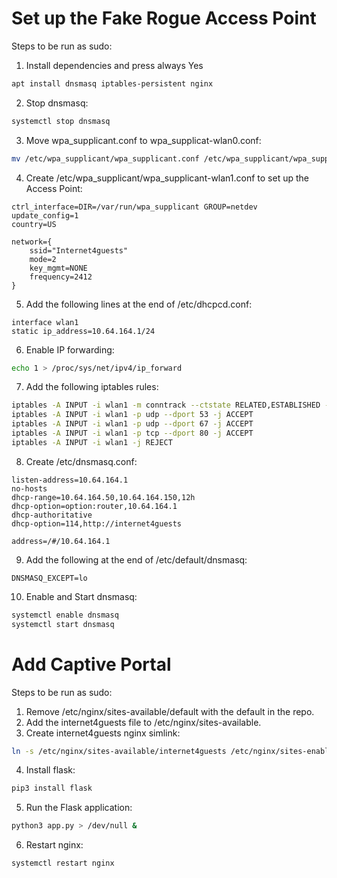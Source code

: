 # Set up the Fake Rogue Access Point
Steps to be run as sudo:
1. Install dependencies and press always Yes
```bash
apt install dnsmasq iptables-persistent nginx
```
2. Stop dnsmasq:
```bash
systemctl stop dnsmasq
```
3. Move wpa_supplicant.conf to wpa_supplicat-wlan0.conf:
```bash
mv /etc/wpa_supplicant/wpa_supplicant.conf /etc/wpa_supplicant/wpa_supplicant-wlan0.conf
```
4. Create /etc/wpa_supplicant/wpa_supplicant-wlan1.conf to set up the Access Point:
```
ctrl_interface=DIR=/var/run/wpa_supplicant GROUP=netdev
update_config=1
country=US

network={
    ssid="Internet4guests"
    mode=2
    key_mgmt=NONE
    frequency=2412
}
```
5. Add the following lines at the end of /etc/dhcpcd.conf:
```
interface wlan1
static ip_address=10.64.164.1/24
```
6. Enable IP forwarding:
```bash
echo 1 > /proc/sys/net/ipv4/ip_forward
```
7. Add the following iptables rules:
```bash
iptables -A INPUT -i wlan1 -m conntrack --ctstate RELATED,ESTABLISHED -j ACCEPT
iptables -A INPUT -i wlan1 -p udp --dport 53 -j ACCEPT
iptables -A INPUT -i wlan1 -p udp --dport 67 -j ACCEPT
iptables -A INPUT -i wlan1 -p tcp --dport 80 -j ACCEPT
iptables -A INPUT -i wlan1 -j REJECT
```
8. Create /etc/dnsmasq.conf:
```
listen-address=10.64.164.1
no-hosts
dhcp-range=10.64.164.50,10.64.164.150,12h
dhcp-option=option:router,10.64.164.1
dhcp-authoritative
dhcp-option=114,http://internet4guests

address=/#/10.64.164.1
```
9. Add the following at the end of /etc/default/dnsmasq:
```
DNSMASQ_EXCEPT=lo
```
10. Enable and Start dnsmasq:
```bash
systemctl enable dnsmasq
systemctl start dnsmasq
```

# Add Captive Portal
Steps to be run as sudo:
1. Remove /etc/nginx/sites-available/default with the default in the repo.
2. Add the internet4guests file to /etc/nginx/sites-available.
3. Create internet4guests nginx simlink:
```bash
ln -s /etc/nginx/sites-available/internet4guests /etc/nginx/sites-enabled/internet4guests
```
4. Install flask:
```bash
pip3 install flask
```
5. Run the Flask application:
```bash
python3 app.py > /dev/null &
```
6. Restart nginx:
```bash
systemctl restart nginx
```
